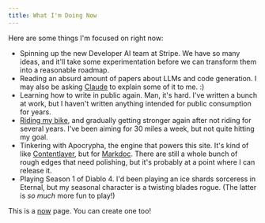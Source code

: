 ```yaml
---
title: What I'm Doing Now
---
```


Here are some things I'm focused on right now:

- Spinning up the new Developer AI team at Stripe. We have so many ideas, and it'll take some experimentation before we can transform them into a reasonable roadmap.
- Reading an absurd amount of papers about LLMs and code generation. I may also be asking [Claude](https://claude.ai) to explain some of it to me. :)
- Learning how to write in public again. Man, it's hard. I've written a bunch at work, but I haven't written anything intended for public consumption for years.
- [Riding my bike](/biking), and gradually getting stronger again after not riding for several years. I've been aiming for 30 miles a week, but not quite hitting my goal.
- Tinkering with Apocrypha, the engine that powers this site. It's kind of like [Contentlayer](https://www.contentlayer.dev/), but for [Markdoc](https://markdoc.dev). There are still a whole bunch of rough edges that need polishing, but it's probably at a point where I can release it.
- Playing Season 1 of Diablo 4. I'd been playing an ice shards sorceress in Eternal, but my seasonal character is a twisting blades rogue. (The latter is _so much_ more fun to play!)

This is a [now](https://nownownow.com/about) page. You can create one too!
